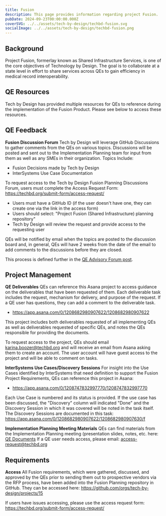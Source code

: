```yaml
---
title: Fusion
description: This page provides information regarding project Fusion.
pubDate: 2024-09-23T00:00:00.000Z
coverSVG: ../../assets/tech-by-design/techbd-fusion.svg
socialImage: ../../assets/tech-by-design/techbd-fusion.png
---
```


## Background

Project Fusion, formerlay known as Shared Infrastructure Services, is one of the core objectives of Technology by Design. The goal is to collaborate at a state level in effort to share services across QEs to gain efficiency in medical record interoperability.

## QE Resources
Tech by Design has provided multiple resources for QEs to reference during the implementation of the Fusion Product. Please see below to access these resources. 

## QE Feedback

**Fusion Discussion Forum**
Tech by Design will leverage GitHub Discussions to gather comments from the QEs on various topics. Discussions will be posted and sent out to the Implementation Planning team for input from them as well as any SMEs in their organization. Topics Include:

- Fusion Decisions made by Tech by Design
- InterSystems Use Case Documentation

To request access to the Tech by Design Fusion Planning Discussions Forum, users must complete the Access Request Form: https://techbd.org/submit-form/access-request/ 
- Users must have a GitHub ID (if the user doesn't have one, they can create one via the link in the access form)
- Users should select:  "Project Fusion (Shared Infrastructure) planning repository"
- Tech by Design will review the request and provide access to the requesting user

QEs will be notified by email when the topics are posted to the discussion board and, in general, QEs will have 2 weeks from the date of the email to add comments to the discussions before they are closed.

This process is defined further in the [QE Advisory Forum post](/blog/2024-11-18-qe-advisory-forum).

## Project Management

**QE Deliverables**
QEs can reference this Asana project to access guidance on the deliverables that have been requested of them. Each deliverable task includes the request, mechanism for delivery, and purpose of the request. If a QE user has questions, they can add a comment to the deliverable task.
- https://app.asana.com/0/1208682980907622/1208682980907622

This project includes both deliverables requested of all implementing QEs as well as deliverables requested of specific QEs, and notes the QEs responsible for providing the documents.

To request access to the project, QEs should email karina.boozer@techbd.org and will receive an email from Asana asking them to create an account. The user account will have guest access to the project and will be able to comment on tasks.

**InterSystems Use Cases/Discovery Sessions**
For insight into the Use Cases identified by InterSystems that need definition to support the Fusion Project Requirements, QEs can reference this project in Asana:
- https://app.asana.com/0/1208747832997770/1208747832997770

Each Use Case is numbered and its status is provided. If the use case has been discussed, the "Discovery" column will indicated "Done" and the Discovery Session in which it was covered will be noted in the task itself. The Discovery Sessions are documented in this task: https://app.asana.com/0/1208682980907622/1208682980907630/f

**Implementation Planning Meeting Materials**
QEs can find materials from the Implementation Planning meeting (presentation slides, notes, etc. here: [QE Documents](https://technologybydesigninc.sharepoint.com/:f:/r/sites/TechbyDesignVendorSite/Shared%20Documents/QE%20Documents?csf=1&web=1&e=SJkUNO)
If a QE user needs access, please email: access-request@techbd.org

## Requirements
**Access**
All Fusion requirements, which were gathered, discussed, and approved by the QEs prior to sending them out to prospective vendors via the RFP process, have been added into the Fusion Planning repository in GitHub. They can be accessed here: https://github.com/orgs/tech-by-design/projects/15

If users have issues accessing, please use the access request form: https://techbd.org/submit-form/access-request/ 